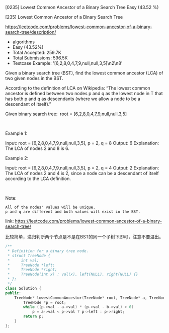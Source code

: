 [0235] Lowest Common Ancestor of a Binary Search Tree               Easy   (43.52 %)

<!--front-->	
[235] Lowest Common Ancestor of a Binary Search Tree  

https://leetcode.com/problems/lowest-common-ancestor-of-a-binary-search-tree/description/

* algorithms
* Easy (43.52%)
* Total Accepted:    259.7K
* Total Submissions: 596.5K
* Testcase Example:  '[6,2,8,0,4,7,9,null,null,3,5]\n2\n8'

Given a binary search tree (BST), find the lowest common ancestor (LCA) of two given nodes in the BST.

According to the definition of LCA on Wikipedia: “The lowest common ancestor is defined between two nodes p and q as the lowest node in T that has both p and q as descendants (where we allow a node to be a descendant of itself).”

Given binary search tree:  root = [6,2,8,0,4,7,9,null,null,3,5]

 

Example 1:


Input: root = [6,2,8,0,4,7,9,null,null,3,5], p = 2, q = 8
Output: 6
Explanation: The LCA of nodes 2 and 8 is 6.


Example 2:


Input: root = [6,2,8,0,4,7,9,null,null,3,5], p = 2, q = 4
Output: 2
Explanation: The LCA of nodes 2 and 4 is 2, since a node can be a descendant of itself according to the LCA definition.


 

Note:


	All of the nodes' values will be unique.
	p and q are different and both values will exist in the BST.







<!--back-->

link: https://leetcode.com/problems/lowest-common-ancestor-of-a-binary-search-tree/

比较简单，递归判断两个节点是不是在BST的同一个子树下即可，注意不要溢出。

```cpp
/**
 * Definition for a binary tree node.
 * struct TreeNode {
 *     int val;
 *     TreeNode *left;
 *     TreeNode *right;
 *     TreeNode(int x) : val(x), left(NULL), right(NULL) {}
 * };
 */
class Solution {
public:
    TreeNode* lowestCommonAncestor(TreeNode* root, TreeNode* a, TreeNode* b) {
        TreeNode *p = root;
        while ((p->val - a->val) * (p->val - b->val) > 0)
            p = a->val < p->val ? p->left : p->right;
        return p;
    }
};
```


